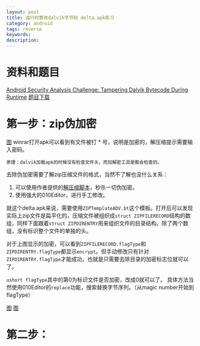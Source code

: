 ```yaml
---
layout: post
title: 运行时篡改dalvik字节码 delta.apk练习
category: android
tags: reverse
keywords: 
description: 
---
```


# 资料和题目

[Android Security Analysis Challenge: Tampering Dalvik Bytecode During Runtime](https://bluebox.com/technical/android-security-analysis-challenge-tampering-dalvik-bytecode-during-runtime/)
[题目下载](https://github.com/blueboxsecurity/DalvikBytecodeTampering/raw/master/delta.apk)

# 第一步：zip伪加密

[图](/public/img/2015-03-13_delta_zip_encrypt.png)
winrar打开apk可以看到有文件被打 * 号，说明是加密的，解压缩提示需要输入密码。

`
原理：dalvik加载apk的时候没有检查文件头，而加解密工具是都会检查的。
`

去除伪加密需要了解zip压缩文件的格式，当然不了解也没什么关系：

1. 可以使用作者提供的[解压缩脚本](https://github.com/blueboxsecurity/DalvikBytecodeTampering/blob/master/unpack.py)，秒杀一切伪加密。
2. 使用强大的010Editor，进行手工修改。

就这个delta.apk来说，需要使用`ZIPTemplateADV.bt`这个模板。打开后可以发现实际上zip文件是扁平化的，压缩文件被组织成`struct ZIPFILERECORD`结构的数组，同样下面跟着`struct ZIPDIRENTRY`用来组织文件的目录结构。除了两个数组，没有标识整个文件的单独的头。

对于上图显示的加密，可以看到`ZIPFILERECORD.flagType`和`ZIPDIRENTRY.flagType`都显示`encrypt`。但手动修改只有针对`ZIPDIRENTRY.flagType`才能成功，也就是只需要去除目录的加密标志位就可以了。

`ushort flagType`其中的第0为标识文件是否加密，改成0就可以了。
具体方法当然使用010Editor的`replace`功能，搜索替换字节序列。（从magic number开始到flagType）

[图](/public/img/2015-03-13_delta_file_encrypt.png)
[图](/public/img/2015-03-13_delta_direntry_encrypt.png)


# 第二步：